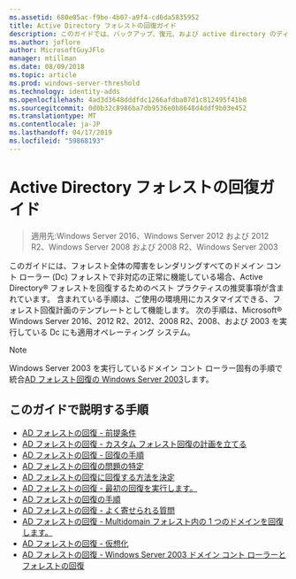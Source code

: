```yaml
---
ms.assetid: 680e05ac-f9be-4b07-a9f4-cd6da5835952
title: Active Directory フォレストの回復ガイド
description: このガイドでは、バックアップ、復元、および active directory のディザスター リカバリーのガイダンスを提供します。
ms.author: joflore
author: MicrosoftGuyJFlo
manager: mtillman
ms.date: 08/09/2018
ms.topic: article
ms.prod: windows-server-threshold
ms.technology: identity-adds
ms.openlocfilehash: 4ad3d3648dddfdc1266afdba07d1c812495f41b8
ms.sourcegitcommit: 0d0b32c8986ba7db9536e0b8648d4ddf9b03e452
ms.translationtype: MT
ms.contentlocale: ja-JP
ms.lasthandoff: 04/17/2019
ms.locfileid: "59868193"
---
```

# <a name="active-directory-forest-recovery-guide"></a>Active Directory フォレストの回復ガイド

>適用先:Windows Server 2016、Windows Server 2012 および 2012 R2、Windows Server 2008 および 2008 R2、Windows Server 2003

このガイドには、フォレスト全体の障害をレンダリングすべてのドメイン コント ローラー (Dc) フォレストで非対応の正常に機能している場合、Active Directory® フォレストを回復するためのベスト プラクティスの推奨事項が含まれています。 含まれている手順は、ご使用の環境用にカスタマイズできる、フォレスト回復計画のテンプレートとして機能します。 次の手順は、Microsoft® Windows Server 2016、2012 R2、2012、2008 R2、2008、および 2003 を実行している Dc にも適用オペレーティング システム。  
  
> [!NOTE]
> Windows Server 2003 を実行しているドメイン コント ローラー固有の手順で統合[AD フォレスト回復の Windows Server 2003](AD-Forest-Recovery-Windows-Server-2003.md)します。  
  
## <a name="steps-outlined-in-this-guide"></a>このガイドで説明する手順
  
- [AD フォレストの回復 - 前提条件](AD-Forest-Recovery-Prerequisties.md)  
- [AD フォレストの回復 - カスタム フォレスト回復の計画を立てる](AD-Forest-Recovery-Devising-a-Plan.md)  
- [AD フォレストの回復 - 回復の手順](AD-Forest-Recovery-Steps-For-Restoring.md)
- [AD フォレストの回復の問題の特定](AD-Forest-Recovery-Identify-the-Problem.md)
- [AD フォレストの回復に回復する方法を決定](AD-Forest-Recovery-Determine-how-to-Recover.md)
- [AD フォレストの回復 - 最初の回復を実行します。](AD-Forest-Recovery-Perform-initial-recovery.md)  
- [AD フォレストの回復の手順](AD-Forest-Recovery-Procedures.md)  
- [AD フォレストの回復 - よく寄せられる質問](AD-Forest-Recovery-FAQ.md)  
- [AD フォレストの回復 - Multidomain フォレスト内の 1 つのドメインを回復します。](AD-Forest-Recovery-Single-Domain-in-Multidomain-Recovery.md)  
- [AD フォレストの回復 - 仮想化](AD-Forest-Recovery-Virtualization.md)
- [AD フォレストの回復 - Windows Server 2003 ドメイン コント ローラーとフォレストの回復](AD-Forest-Recovery-Windows-Server-2003.md)  

